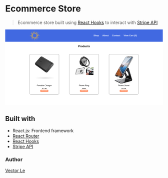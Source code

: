 # Ecommerce Store

> Ecommerce store built using [React Hooks](https://reactjs.org/docs/hooks-reference.html) to interact with [Stripe API](https://stripe.com/docs/api)

![Ecommerce Store Products Page](/public/img/products_preview.png)

## Built with
* React.js: Frontend framework
* [React Router](https://reacttraining.com/react-router/)
* [React Hooks](https://reactjs.org/docs/hooks-reference.html)
* [Stripe API](https://stripe.com/docs/api)

### Author
[Vector Le](https://www.vectorle.xyz)

